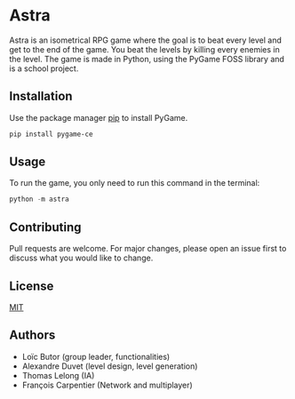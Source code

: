 # Astra

Astra is an isometrical RPG game where the goal is to beat every level and get to the end of the game. You beat the levels by killing every enemies in the level. The game is made in Python, using the PyGame FOSS library and is a school project.

## Installation

Use the package manager [pip](https://pip.pypa.io/en/stable/) to install PyGame.

```bash
pip install pygame-ce
```

## Usage

To run the game, you only need to run this command in the terminal:

```python
python -m astra
```

## Contributing

Pull requests are welcome. For major changes, please open an issue first to discuss what you would like to change.

## License

[MIT](https://choosealicense.com/licenses/mit/)

## Authors

- Loïc Butor (group leader, functionalities)
- Alexandre Duvet (level design, level generation)
- Thomas Lelong (IA)
- François Carpentier (Network and multiplayer)
